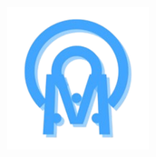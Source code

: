 <div align='center'>
  <img src="./Preview-removebg-preview.png" alt='File could not be uploaded.' width='250px' />

</div>
